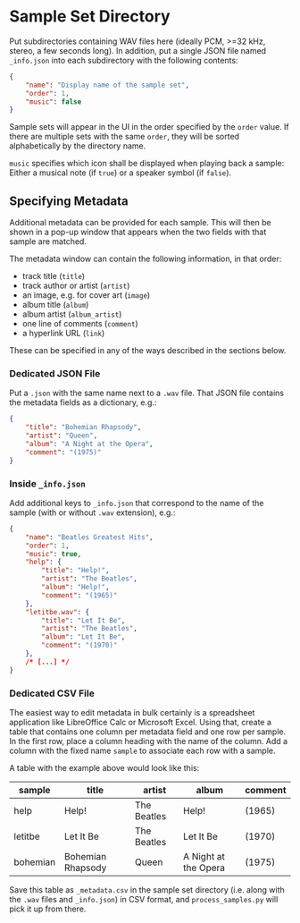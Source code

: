 # Sample Set Directory

Put subdirectories containing WAV files here
(ideally PCM, >=32 kHz, stereo, a few seconds long).
In addition, put a single JSON file named `_info.json`
into each subdirectory with the following contents:

~~~json
{
	"name": "Display name of the sample set",
	"order": 1,
	"music": false
}
~~~

Sample sets will appear in the UI in the order
specified by the `order` value.
If there are multiple sets with the same `order`,
they will be sorted alphabetically by the directory name.

`music` specifies which icon shall be displayed
when playing back a sample: Either a musical note
(if `true`) or a speaker symbol (if `false`).


## Specifying Metadata

Additional metadata can be provided for each sample.
This will then be shown in a pop-up window that appears
when the two fields with that sample are matched.

The metadata window can contain the following information,
in that order:
- track title (`title`)
- track author or artist (`artist`)
- an image, e.g. for cover art (`image`)
- album title (`album`)
- album artist (`album_artist`)
- one line of comments (`comment`)
- a hyperlink URL (`link`)

These can be specified in any of the ways described in the sections below.

### Dedicated JSON File

Put a `.json` with the same name next to a `.wav` file.
That JSON file contains the metadata fields as a dictionary, e.g.:

~~~json
{
	"title": "Bohemian Rhapsody",
	"artist": "Queen",
	"album": "A Night at the Opera",
	"comment": "(1975)"
}
~~~

### Inside `_info.json`

Add additional keys to `_info.json` that correspond to the
name of the sample (with or without `.wav` extension), e.g.:

~~~json
{
	"name": "Beatles Greatest Hits",
	"order": 1,
	"music": true,
	"help": {
		"title": "Help!",
		"artist": "The Beatles",
		"album": "Help!",
		"comment": "(1965)"
	},
	"letitbe.wav": {
		"title": "Let It Be",
		"artist": "The Beatles",
		"album": "Let It Be",
		"comment": "(1970)"
	},
	/* [...] */
}
~~~

### Dedicated CSV File

The easiest way to edit metadata in bulk certainly is a spreadsheet application
like LibreOffice Calc or Microsoft Excel.
Using that, create a table that contains one column per metadata field
and one row per sample. In the first row, place a column heading with the
name of the column. Add a column with the fixed name `sample` to associate
each row with a sample.

A table with the example above would look like this:

| sample | title | artist | album | comment
|--------|-------|--------|-------|---------
| help | Help! | The Beatles | Help! | (1965)
| letitbe | Let It Be | The Beatles | Let It Be | (1970)
| bohemian | Bohemian Rhapsody | Queen | A Night at the Opera | (1975)

Save this table as `_metadata.csv` in the sample set directory
(i.e. along with the `.wav` files and `_info.json`) in CSV format,
and `process_samples.py` will pick it up from there.
